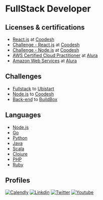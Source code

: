 # FullStack Developer

## Licenses & certifications

- [React.js](https://coodesh.com/share/certificate/d93efbc0-5951-11ed-9234-1dd7b81b6ac9) at [Coodesh](https://coodesh.com/)
- [Challenge - React.js](https://coodesh.com/share/certificate/22051a10-13ed-11ed-9234-2579e5c50e85) at [Coodesh](https://coodesh.com/)
- [Challenge - Node.js](https://coodesh.com/share/certificate/18a05f00-4703-11ec-9234-e921016da5e8) at [Coodesh](https://coodesh.com/)
- [AWS Certified Cloud Practitioner](https://cursos.alura.com.br/degree/certificate/3cba6b31-8fa5-41c9-a550-3941e6745723) at [Alura](https://www.alura.com.br/)
- [Amazon Web Services](https://cursos.alura.com.br/degree/certificate/01945181-af9f-44f7-bbd3-ecb69959ce3c) at [Alura](https://www.alura.com.br/)

## Challenges

- [Fullstack](https://github.com/brtmvdl/ubistart) to [Ubistart](https://www.ubistart.com/)
- [Node.js](https://github.com/brtmvdl/coodesh) to [Coodesh](https://coodesh.com/)
- [Back-end](https://github.com/brtmvdl/buildbox) to [BuildBox]()

## Languages

- [Node.js](https://github.com/brtmvdl/nodejs)
- [Go](https://github.com/brtmvdl/go)
- [Python](https://github.com/brtmvdl/python)
- [Java](https://github.com/brtmvdl/java)
- [Scala](https://github.com/brtmvdl/scala)
- [Clojure](https://github.com/brtmvdl/clojure)
- [PHP](https://github.com/brtmvdl/php)
- [Ruby](https://github.com/brtmvdl/ruby)

## Profiles

[![Calendly](https://img.shields.io/badge/Calendly-0066FF?style=for-the-badge&logo=&logoColor=white)](https://calendly.com/brtmvdl/consultoria)
[![Linkdin](https://img.shields.io/badge/LinkedIn-0077B5?style=for-the-badge&logo=&logoColor=white)](https://www.linkedin.com/in/brtmvdl/)
[![Twitter](https://img.shields.io/badge/Twitter-1DA1F2?style=for-the-badge&logo=&logoColor=white)](https://twitter.com/brtmvdl)
[![Youtube](https://img.shields.io/badge/YouTube-FF0000?style=for-the-badge&logo=&logoColor=white)](https://www.youtube.com/@brtmvdl)
